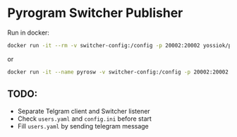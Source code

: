 # Pyrogram Switcher Publisher

Run in docker:

```bash
docker run -it --rm -v switcher-config:/config -p 20002:20002 yossiok/pyro-switcher
```

or 
```bash
docker run -it --name pyrosw -v switcher-config:/config -p 20002:20002 yossiok/pyro-switcher
```

## TODO:
- Separate Telgram client and Switcher listener
- Check `users.yaml` and `config.ini` before start
- Fill `users.yaml` by sending telegram message